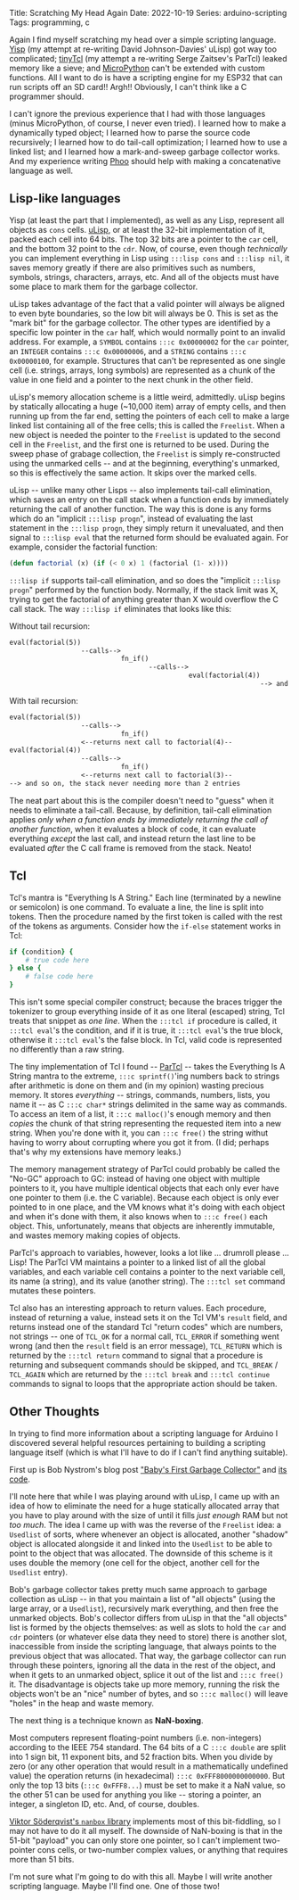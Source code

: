 Title: Scratching My Head Again
Date: 2022-10-19
Series: arduino-scripting
Tags: programming, c

Again I find myself scratching my head over a simple scripting language. [Yisp](https://github.com/dragoncoder047/yisp) (my attempt at re-writing David Johnson-Davies' uLisp) got way too complicated; [tinyTcl](https://github.com/dragoncoder047/tinytcl) (my attempt a re-writing Serge Zaitsev's ParTcl) leaked memory like a sieve; and [MicroPython](https://micropython.org) can't be extended with custom functions. All I want to do is have a scripting engine for my ESP32 that can run scripts off an SD card!! Argh!! Obviously, I can't think like a C programmer should.

I can't ignore the previous experience that I had with those languages (minus MicroPython, of course, I never even tried). I learned how to make a dynamically typed object; I learned how to parse the source code recursively; I learned how to do tail-call optimization; I learned how to use a linked list; and I learned how a mark-and-sweep garbage collector works. And my experience writing [Phoo](https://github.com/phoo-lang/phoo) should help with making a concatenative language as well.

## Lisp-like languages

Yisp (at least the part that I implemented), as well as any Lisp, represent all objects as `cons` cells. [uLisp](http://www.ulisp.com), or at least the 32-bit implementation of it, packed each cell into 64 bits. The top 32 bits are a pointer to the `car` cell, and the bottom 32 point to the `cdr`. Now, of course, even though *technically* you can implement everything in Lisp using `:::lisp cons` and `:::lisp nil`, it saves memory greatly if there are also primitives such as numbers, symbols, strings, characters, arrays, etc. And all of the objects must have some place to mark them for the garbage collector.

uLisp takes advantage of the fact that a valid pointer will always be aligned to even byte boundaries, so the low bit will always be 0. This is set as the "mark bit" for the garbage collector. The other types are identified by a specific low pointer in the `car` half, which would normally point to an invalid address. For example, a `SYMBOL` contains `:::c 0x00000002` for the `car` pointer, an `INTEGER` contains `:::c 0x00000006`, and  a `STRING` contains `:::c 0x00000100`, for example. Structures that can't be represented as one single cell (i.e. strings, arrays, long symbols) are represented as a chunk of the value in one field and a pointer to the next chunk in the other field.

uLisp's memory allocation scheme is a little weird, admittedly. uLisp begins by statically allocating a huge (~10,000 item) array of empty cells, and then running up from the far end, setting the pointers of each cell to make a large linked list containing all of the free cells; this is called the `Freelist`. When a new object is needed the pointer to the `Freelist` is updated to the second cell in the `Freelist`, and the first one is returned to be used. During the sweep phase of grabage collection, the `Freelist` is simply re-constructed using the unmarked cells -- and at the beginning, everything's unmarked, so this is effectively the same action. It skips over the marked cells.

uLisp -- unlike many other Lisps -- also implements tail-call elimination, which saves an entry on the call stack when a function ends by immediately returning the call of another function. The way this is done is any forms which do an "implicit `:::lisp progn`", instead of evaluating the last statement in the `:::lisp progn`, they simply return it unevaluated, and then signal to `:::lisp eval` that the returned form should be evaluated again. For example, consider the factorial function:

```lisp
(defun factorial (x) (if (< 0 x) 1 (factorial (1- x))))
```

`:::lisp if` supports tail-call elimination, and so does the "implicit `:::lisp progn`" performed by the function body. Normally, if the stack limit was X, trying to get the factorial of anything greater than X would overflow the C call stack. The way `:::lisp if` eliminates that looks like this:

Without tail recursion:

```txt
eval(factorial(5))
                  --calls-->
                            fn_if()
                                   --calls-->
                                             eval(factorial(4))
                                                               --> and so on until the stack overflows

```

With tail recursion:

```txt
eval(factorial(5))
                  --calls-->
                            fn_if()
                  <--returns next call to factorial(4)--
eval(factorial(4))
                  --calls-->
                            fn_if()
                  <--returns next call to factorial(3)--
--> and so on, the stack never needing more than 2 entries
```

The neat part about this is the compiler doesn't need to "guess" when it needs to eliminate a tail-call. Because, by definition, tail-call elimination applies *only when a function ends by immediately returning the call of another function*, when it evaluates a block of code, it can evaluate everything *except* the last call, and instead return the last line to be evaluated *after* the C call frame is removed from the stack. Neato!

## Tcl

Tcl's mantra is "Everything Is A String." Each line (terminated by a newline or semicolon) is one command. To evaluate a line, the line is split into tokens. Then the procedure named by the first token is called with the rest of the tokens as arguments. Consider how the `if-else` statement works in Tcl:

```tcl
if {condition} {
    # true code here
} else {
    # false code here
}
```

This isn't some special compiler construct; because the braces trigger the tokenizer to group everything inside of it as one literal (escaped) string, Tcl treats that snippet as *one line*. When the `:::tcl if` procedure is called, it `:::tcl eval`'s the condition, and if it is true, it `:::tcl eval`'s the true block, otherwise it `:::tcl eval`'s the false block. In Tcl, valid code is represented no differently than a raw string.

The tiny implementation of Tcl I found -- [ParTcl](https://github.com/zserge/partcl) -- takes the Everything Is A String mantra to the extreme, `:::c sprintf()`'ing numbers back to strings after arithmetic is done on them and (in my opinion) wasting precious memory. It stores *everything* -- strings, commands, numbers, lists, you name it -- as C `:::c char*` strings delimited in the same way as commands. To access an item of a list, it `:::c malloc()`'s enough memory and then *copies* the chunk of that string representing the requested item into a new string. When you're done with it, you can `:::c free()` the string withut having to worry about corrupting where you got it from. (I did; perhaps that's why my extensions have memory leaks.)

The memory management strategy of ParTcl could probably be called the "No-GC" approach to GC: instead of having one object with multiple pointers to it, you have multiple identical objects that each only ever have one pointer to them (i.e. the C variable). Because each object is only ever pointed to in one place, and the VM knows what it's doing with each object and when it's done with them, it also knows when to `:::c free()` each object. This, unfortunately, means that objects are inherently immutable, and wastes memory making copies of objects.

ParTcl's approach to variables, however, looks a lot like ... drumroll please ... Lisp! The ParTcl VM maintains a pointer to a linked list of all the global variables, and each variable cell contains a pointer to the next variable cell, its name (a string), and its value (another string). The `:::tcl set` command mutates these pointers.

Tcl also has an interesting approach to return values. Each procedure, instead of returning a value, instead sets it on the Tcl VM's `result` field, and returns instead one of the standard Tcl "return codes" which are numbers, not strings -- one of `TCL_OK` for a normal call, `TCL_ERROR` if something went wrong (and then the `result` field is an error message), `TCL_RETURN` which is returned by the `:::tcl return` command to signal that a procedure is returning and subsequent commands should be skipped, and `TCL_BREAK` / `TCL_AGAIN` which are returned by the `:::tcl break` and `:::tcl continue` commands to signal to loops that the appropriate action should be taken.

## Other Thoughts

In trying to find more information about a scripting language for Arduino I discovered several helpful resources pertaining to building a scripting language itself (which is what I'll have to do if I can't find anything suitable).

First up is Bob Nystrom's blog post ["Baby's First Garbage Collector"](http://journal.stuffwithstuff.com/2013/12/08/babys-first-garbage-collector/) and [its code](https://github.com/munificent/mark-sweep/).

I'll note here that while I was playing around with uLisp, I came up with an idea of how to eliminate the need for a huge statically allocated array that you have to play around with the size of until it fills *just enough* RAM but not *too much*. The idea I came up with was the reverse of the `Freelist` idea: a `Usedlist` of sorts, where whenever an object is allocated, another "shadow" object is allocated alongside it and linked into the `Usedlist` to be able to point to the object that was allocated. The downside of this scheme is it uses double the memory (one cell for the object, another cell for the `Usedlist` entry).

Bob's garbage collector takes pretty much same approach to garbage collection as uLisp -- in that you maintain a list of "all objects" (using the large array, or a `Usedlist`), recursively mark everything, and then free the unmarked objects. Bob's collector differs from uLisp in that the "all objects" list is formed by the objects themselves: as well as slots to hold the `car` and `cdr` pointers (or whatever else data they need to store) there is another slot, inaccessible from inside the scripting language, that always points to the previous object that was allocated. That way, the garbage collector can run through these pointers, ignoring all the data in the rest of the object, and when it gets to an unmarked object, splice it out of the list and `:::c free()` it. The disadvantage is objects take up more memory, running the risk the objects won't be an "nice" number of bytes, and so `:::c malloc()` will leave "holes" in the heap and waste memory.

The next thing is a technique known as **NaN-boxing**.

Most computers represent floating-point numbers (i.e. non-integers) according to the IEEE 754 standard. The 64 bits of a C `:::c double` are split into 1 sign bit, 11 exponent bits, and 52 fraction bits. When you divide by zero (or any other operation that would result in a mathematically undefined value) the operation returns (in hexadecimal) `:::c 0xFFF8000000000000`. But only the top 13 bits (`:::c 0xFFF8...`) must be set to make it a NaN value, so the other 51 can be used for anything you like -- storing a pointer, an integer, a singleton ID, etc. And, of course, doubles.

[Viktor S&ouml;derqvist's `nanbox` library](https://github.com/zuiderkwast/nanbox/) implements most of this bit-fiddling, so I may not have to  do it all myself. The downside of NaN-boxing is that in the 51-bit "payload" you can only store one pointer, so I can't implement two-pointer cons cells, or two-number complex values, or anything that requires more than 51 bits.

I'm not sure what I'm going to do with this all. Maybe I will write another scripting language. Maybe I'll find one. One of those two!
